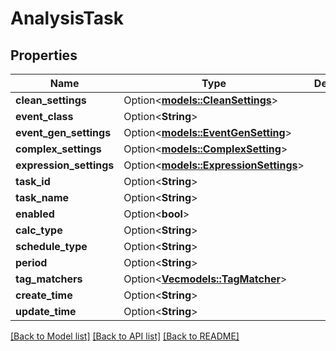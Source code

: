 # AnalysisTask

## Properties

Name | Type | Description | Notes
------------ | ------------- | ------------- | -------------
**clean_settings** | Option<[**models::CleanSettings**](CleanSettings.md)> |  | [optional]
**event_class** | Option<**String**> |  | [optional]
**event_gen_settings** | Option<[**models::EventGenSetting**](EventGenSetting.md)> |  | [optional]
**complex_settings** | Option<[**models::ComplexSetting**](ComplexSetting.md)> |  | [optional]
**expression_settings** | Option<[**models::ExpressionSettings**](ExpressionSettings.md)> |  | [optional]
**task_id** | Option<**String**> |  | [optional]
**task_name** | Option<**String**> |  | [optional]
**enabled** | Option<**bool**> |  | [optional]
**calc_type** | Option<**String**> |  | [optional]
**schedule_type** | Option<**String**> |  | [optional]
**period** | Option<**String**> |  | [optional]
**tag_matchers** | Option<[**Vec<models::TagMatcher>**](TagMatcher.md)> |  | [optional]
**create_time** | Option<**String**> |  | [optional]
**update_time** | Option<**String**> |  | [optional]

[[Back to Model list]](../README.md#documentation-for-models) [[Back to API list]](../README.md#documentation-for-api-endpoints) [[Back to README]](../README.md)


